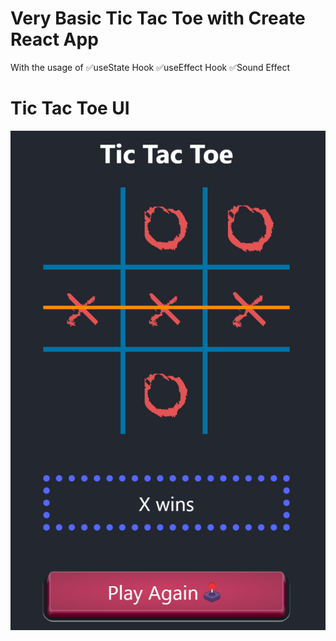 # Very Basic Tic Tac Toe with Create React App

With the usage of 
✅useState Hook
✅useEffect Hook
✅Sound Effect

# Tic Tac Toe UI

![Tic Tac Toe UI](public/TicTacToe.jpg)

